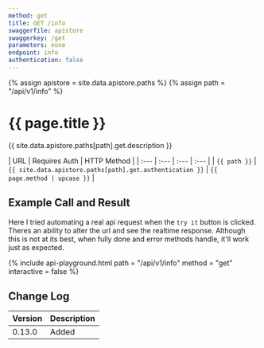 ```yaml
---
method: get
title: GET /info
swaggerfile: apistore
swaggerkey: /get
parameters: none
endpoint: info
authentication: false
--- 
```

<!-- permalink: /info/ -->

{% assign apistore = site.data.apistore.paths %}
{% assign path = "/api/v1/info" %}

# {{ page.title }} 
<!-- {{ page.path }} {{ site.url }} -->

{{ site.data.apistore.paths[path].get.description }}

<!-- {% include api-table2.html path = "/api/v1/info" method = "get" %} -->

| URL | Requires Auth | HTTP Method |
| :--- | :--- | :--- | :--- |
| `{{ path }}` | `{{ site.data.apistore.paths[path].get.authentication }}` | `{{ page.method | upcase }}` |

## Example Call and Result

Here I tried automating a real api request when the `try it` button is clicked. Theres an ability to alter the url and see the realtime response.
Although this is not at its best, when fully done and error methods handle, it'll work just as expected.

{% include api-playground.html path = "/api/v1/info" method = "get" interactive = false %}

## Change Log

| Version | Description |
| :--- | :--- |
| 0.13.0 | Added |
